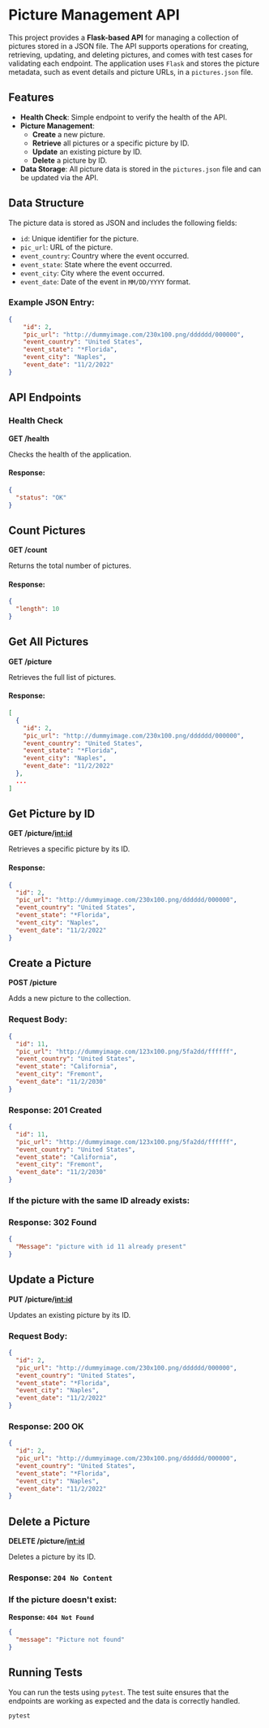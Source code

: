 # Picture Management API

This project provides a **Flask-based API** for managing a collection of pictures stored in a JSON file. The API supports operations for creating, retrieving, updating, and deleting pictures, and comes with test cases for validating each endpoint. The application uses `Flask` and stores the picture metadata, such as event details and picture URLs, in a `pictures.json` file.

## Features

- **Health Check**: Simple endpoint to verify the health of the API.
- **Picture Management**:
  - **Create** a new picture.
  - **Retrieve** all pictures or a specific picture by ID.
  - **Update** an existing picture by ID.
  - **Delete** a picture by ID.
- **Data Storage**: All picture data is stored in the `pictures.json` file and can be updated via the API.
  
## Data Structure

The picture data is stored as JSON and includes the following fields:

- `id`: Unique identifier for the picture.
- `pic_url`: URL of the picture.
- `event_country`: Country where the event occurred.
- `event_state`: State where the event occurred.
- `event_city`: City where the event occurred.
- `event_date`: Date of the event in `MM/DD/YYYY` format.

### Example JSON Entry:

```json
{
    "id": 2,
    "pic_url": "http://dummyimage.com/230x100.png/dddddd/000000",
    "event_country": "United States",
    "event_state": "*Florida",
    "event_city": "Naples",
    "event_date": "11/2/2022"
}
```

## API Endpoints

### Health Check

**GET /health**

Checks the health of the application.

#### Response:
```json
{
  "status": "OK"
}
```

## Count Pictures

**GET /count**

Returns the total number of pictures.

#### Response:
```json
{
  "length": 10
}
```
## Get All Pictures

**GET /picture**

Retrieves the full list of pictures.

#### Response:
```json
[
  {
    "id": 2,
    "pic_url": "http://dummyimage.com/230x100.png/dddddd/000000",
    "event_country": "United States",
    "event_state": "*Florida",
    "event_city": "Naples",
    "event_date": "11/2/2022"
  },
  ...
]
```

## Get Picture by ID

**GET /picture/<int:id>**

Retrieves a specific picture by its ID.

#### Response:
```json
{
  "id": 2,
  "pic_url": "http://dummyimage.com/230x100.png/dddddd/000000",
  "event_country": "United States",
  "event_state": "*Florida",
  "event_city": "Naples",
  "event_date": "11/2/2022"
}
```


## Create a Picture

**POST /picture**

Adds a new picture to the collection.

### Request Body:
```json
{
  "id": 11,
  "pic_url": "http://dummyimage.com/123x100.png/5fa2dd/ffffff",
  "event_country": "United States",
  "event_state": "California",
  "event_city": "Fremont",
  "event_date": "11/2/2030"
}
```

### Response: 201 Created
```json
{
  "id": 11,
  "pic_url": "http://dummyimage.com/123x100.png/5fa2dd/ffffff",
  "event_country": "United States",
  "event_state": "California",
  "event_city": "Fremont",
  "event_date": "11/2/2030"
}
```
### If the picture with the same ID already exists:
### Response: 302 Found

```json
{
  "Message": "picture with id 11 already present"
}
```



## Update a Picture

**PUT /picture/<int:id>**

Updates an existing picture by its ID.

### Request Body:
```json
{
  "id": 2,
  "pic_url": "http://dummyimage.com/230x100.png/dddddd/000000",
  "event_country": "United States",
  "event_state": "*Florida",
  "event_city": "Naples",
  "event_date": "11/2/2022"
}
```

### Response: 200 OK
```json
{
  "id": 2,
  "pic_url": "http://dummyimage.com/230x100.png/dddddd/000000",
  "event_country": "United States",
  "event_state": "*Florida",
  "event_city": "Naples",
  "event_date": "11/2/2022"
}
```

## Delete a Picture

**DELETE /picture/<int:id>**

Deletes a picture by its ID.

### Response: `204 No Content`

### If the picture doesn't exist:

**Response: `404 Not Found`**
```json
{
  "message": "Picture not found"
}
```

## Running Tests

You can run the tests using `pytest`. The test suite ensures that the endpoints are working as expected and the data is correctly handled.

```bash
pytest
```
